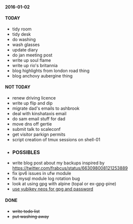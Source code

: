 #### 2016-01-02 ####

#### TODAY ####

- tidy room
- tidy desk
- do washing
- wash glasses
- update diary
- do jan meeting post
- write up soul flame
- write up rio's britannia
- blog highlights from london road thing
- blog anchovy aubergine thing

#### NOT TODAY ####

- renew driving licence
- write up flip and dip
- migrate dad's emails to ashbrook
- deal with kinshataxis email
- do sam email stuff for dad
- move dns off gertie
- submit talk to scaleconf
- get visitor parkign permits
- script creation of tmux sessions on shell-01
- ### POSSIBLES ###
- write blog post about my backups inspired by https://twitter.com/frabcus/status/663098008121253889
- fix ipv6 issues in ufw module
- fix mysql module log rotation bug
- look at using gpg with alpine (topal or ex-gpg-pine)
- [use yubikey neos for gpg and password](http://viccuad.me/blog/secure-yourself-part-1-airgapped-computer-and-GPG-smartcards/) 

#### DONE ####

- ~~write todo list~~
- ~~put washing away~~
